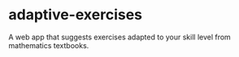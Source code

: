 # adaptive-exercises
A web app that suggests exercises adapted to your skill level from mathematics textbooks.
